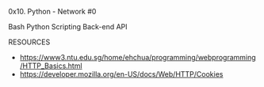 0x10. Python - Network #0

Bash
Python
Scripting
Back-end
API

RESOURCES

* https://www3.ntu.edu.sg/home/ehchua/programming/webprogramming/HTTP_Basics.html
* https://developer.mozilla.org/en-US/docs/Web/HTTP/Cookies
